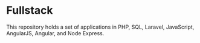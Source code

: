 # Fullstack

This repository holds a set of applications in PHP, SQL, Laravel, JavaScript, AngularJS, Angular, and Node Express.
